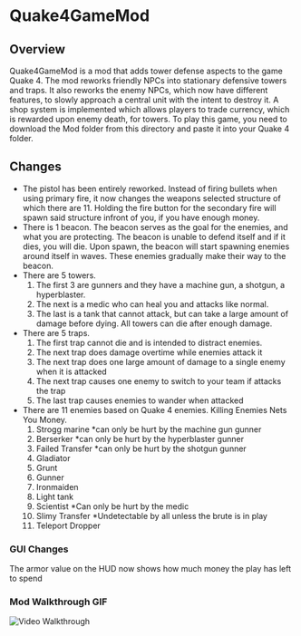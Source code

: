 # Quake4GameMod
## Overview
Quake4GameMod is a mod that adds tower defense aspects to the game Quake 4. The mod reworks friendly NPCs into stationary defensive towers and traps. It also reworks the enemy NPCs, which now have different features, to slowly approach a central unit with the intent to destroy it. A shop system is implemented which allows players to trade currency, which is rewarded upon enemy death, for towers. To play this game, you need to download the Mod folder from this directory and paste it into your Quake 4 folder.

## Changes
* The pistol has been entirely reworked. Instead of firing bullets when using primary fire, it now changes the weapons selected structure of which there are 11. Holding the fire button for the secondary fire will spawn said structure infront of you, if you have enough money.
* There is 1 beacon. The beacon serves as the goal for the enemies, and what you are protecting. The beacon is unable to defend itself and if it dies, you will die. Upon spawn, the beacon will start spawning enemies around itself in waves. These enemies gradually make their way to the beacon.
* There are 5 towers. 
  1. The first 3 are gunners and they have a machine gun, a shotgun, a hyperblaster. 
  1. The next is a medic who can heal you and attacks like normal. 
  1.  The last is a tank that cannot attack, but can take a large amount of damage before dying. All towers can die after enough damage.
* There are 5 traps.
  1. The first trap cannot die and is intended to distract enemies.
  1. The next trap does damage overtime while enemies attack it
  1. The next trap does one large amount of damage to a single enemy when it is attacked
  1. The next trap causes one enemy to switch to your team if attacks the trap
  1. The last trap causes enemies to wander when attacked
* There are 11 enemies based on Quake 4 enemies. Killing Enemies Nets You Money.
  1. Strogg marine *can only be hurt by the machine gun gunner
  1. Berserker *can only be hurt by the hyperblaster gunner
  1. Failed Transfer *can only be hurt by the shotgun gunner
  1. Gladiator
  1. Grunt
  1. Gunner
  1. Ironmaiden
  1. Light tank
  1. Scientist *Can only be hurt by the medic
  1. Slimy Transfer *Undetectable by all unless the brute is in play
  1. Teleport Dropper
 
 ### GUI Changes
 The armor value on the HUD now shows how much money the play has left to spend
 
 ### Mod Walkthrough GIF
<img src='walkthrough.gif' title='Video Walkthrough' width='' alt='Video Walkthrough' />
